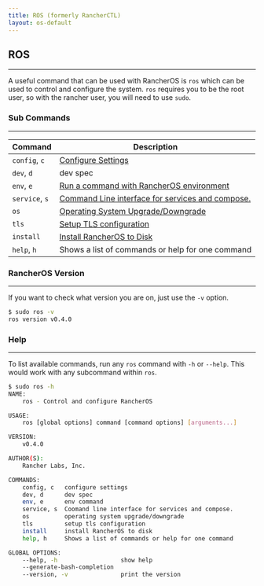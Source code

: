 ```yaml
---
title: ROS (formerly RancherCTL)
layout: os-default
---
```


## ROS
---

A useful command that can be used with RancherOS is `ros` which can be used to control and configure the system. `ros` requires you to be the root user, so with the rancher user, you will need to use `sudo`.

### Sub Commands
---
| Command       | Description                                                                                   |
|---------------|-----------------------------------------------------------------------------------------------|
|`config`, `c`  | [Configure Settings]({{site.baseurl}}/os/rancheros-tools/ros/config/)                         |
|`dev`, `d`     | dev spec
|`env`, `e`     | [Run a command with RancherOS environment]({{site.baseurl}}/os/rancheros-tools/ros/env/)      |
|`service`, `s` | [Command Line interface for services and compose.]({{site.baseurl}}/os/rancheros-tools/ros/service/)                          |
|`os`           | [Operating System Upgrade/Downgrade]({{site.baseurl}}/os/rancheros-tools/ros/os/)             |
|`tls`          | [Setup TLS configuration]({{site.baseurl}}/os/rancheros-tools/ros/tls/)                       |
|`install`      | [Install RancherOS to Disk]({{site.baseurl}}/os/rancheros-tools/ros/install/)                 |
|`help`, `h`    | Shows a list of commands or help for one command                                              |


### RancherOS Version
---
If you want to check what version you are on, just use the `-v` option.

```sh
$ sudo ros -v
ros version v0.4.0
```

### Help
---
To list available commands, run any `ros` command with `-h` or `--help`. This would work with any subcommand within `ros`.

```sh
$ sudo ros -h
NAME:
    ros - Control and configure RancherOS

USAGE:
    ros [global options] command [command options] [arguments...]

VERSION:
    v0.4.0

AUTHOR(S): 
    Rancher Labs, Inc.  

COMMANDS:
    config, c   configure settings
    dev, d      dev spec
    env, e      env command
    service, s  Coomand line interface for services and compose.
    os          operating system upgrade/downgrade
    tls         setup tls configuration
    install     install RancherOS to disk
    help, h     Shows a list of commands or help for one command

GLOBAL OPTIONS:
    --help, -h                  show help
    --generate-bash-completion	
    --version, -v               print the version
```
